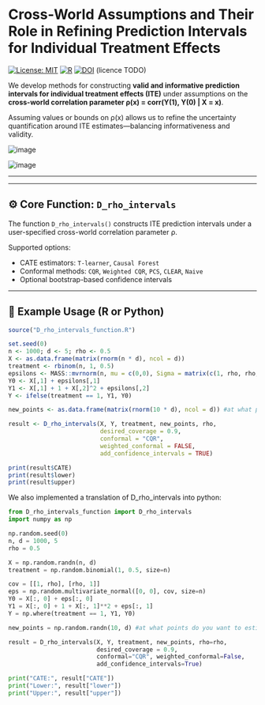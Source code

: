 # Cross-World Assumptions and Their Role in Refining Prediction Intervals for Individual Treatment Effects

[![License: MIT](https://img.shields.io/badge/license-MIT-blue.svg)](LICENSE)
[![R](https://img.shields.io/badge/R-4.2+-blue.svg)](https://www.r-project.org/)
[![DOI](https://zenodo.org/badge/DOI/10.5281/zenodo.1234567.svg)](https://doi.org/10.5281/zenodo.1234567)
(licence TODO)

We develop methods for constructing **valid and informative prediction intervals for individual treatment effects (ITE)** under assumptions on the **cross-world correlation parameter ρ(x) = corr(Y(1), Y(0) | X = x)**.

Assuming values or bounds on ρ(x) allows us to refine the uncertainty quantification around ITE estimates—balancing informativeness and validity.

![image](https://github.com/user-attachments/assets/8597020a-61f6-4fbc-97f5-46dfe4fdadd1)

![image](https://github.com/user-attachments/assets/ed7e234e-bc1f-46cd-a66c-2b742987f8e2)

---
---

## ⚙️ Core Function: `D_rho_intervals`

The function `D_rho_intervals()` constructs ITE prediction intervals under a user-specified cross-world correlation parameter ρ.

Supported options:
- CATE estimators: `T-learner`, `Causal Forest`
- Conformal methods: `CQR`, `Weighted CQR`, `PCS`, `CLEAR`, `Naive`
- Optional bootstrap-based confidence intervals

---

## 🧪 Example Usage (R or Python)

```r
source("D_rho_intervals_function.R")

set.seed(0)
n <- 1000; d <- 5; rho <- 0.5
X <- as.data.frame(matrix(rnorm(n * d), ncol = d))
treatment <- rbinom(n, 1, 0.5)
epsilons <- MASS::mvrnorm(n, mu = c(0,0), Sigma = matrix(c(1, rho, rho, 1), 2))
Y0 <- X[,1] + epsilons[,1]
Y1 <- X[,1] + 1 + X[,2]^2 + epsilons[,2]
Y <- ifelse(treatment == 1, Y1, Y0)

new_points <- as.data.frame(matrix(rnorm(10 * d), ncol = d)) #at what points do you want to estimate ITE?

result <- D_rho_intervals(X, Y, treatment, new_points, rho,
                          desired_coverage = 0.9, 
                          conformal = "CQR",
                          weighted_conformal = FALSE,
                          add_confidence_intervals = TRUE)

print(result$CATE)
print(result$lower)
print(result$upper)
```
We also implemented a translation of D_rho_intervals into python:

```python
from D_rho_intervals_function import D_rho_intervals
import numpy as np

np.random.seed(0)
n, d = 1000, 5
rho = 0.5

X = np.random.randn(n, d)
treatment = np.random.binomial(1, 0.5, size=n)

cov = [[1, rho], [rho, 1]]
eps = np.random.multivariate_normal([0, 0], cov, size=n)
Y0 = X[:, 0] + eps[:, 0]
Y1 = X[:, 0] + 1 + X[:, 1]**2 + eps[:, 1]
Y = np.where(treatment == 1, Y1, Y0)

new_points = np.random.randn(10, d) #at what points do you want to estimate ITE?

result = D_rho_intervals(X, Y, treatment, new_points, rho=rho,
                         desired_coverage = 0.9, 
                         conformal="CQR", weighted_conformal=False,
                         add_confidence_intervals=True)

print("CATE:", result["CATE"])
print("Lower:", result["lower"])
print("Upper:", result["upper"])












